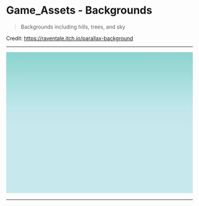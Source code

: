 
# Game_Assets - Backgrounds

> Backgrounds including hills, trees, and sky

Credit: https://raventale.itch.io/parallax-background

----


![background](./07_background.png)


----